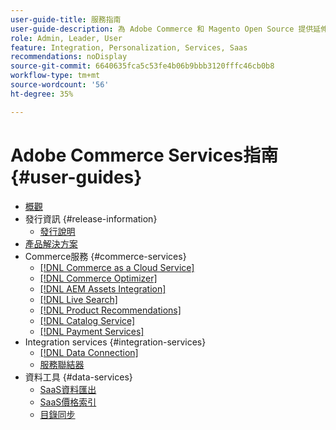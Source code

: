 ```yaml
---
user-guide-title: 服務指南
user-guide-description: 為 Adobe Commerce 和 Magento Open Source 提供延伸功能託管服務的文件和資源。
role: Admin, Leader, User
feature: Integration, Personalization, Services, Saas
recommendations: noDisplay
source-git-commit: 6640635fca5c53fe4b06b9bbb3120fffc46cb0b8
workflow-type: tm+mt
source-wordcount: '56'
ht-degree: 35%

---
```


# Adobe Commerce Services指南 {#user-guides}

- [概觀](home.md)
- 發行資訊 {#release-information}
   - [發行說明](/help/landing/release-notes-all.md)
- [產品解決方案](product-solutions.md)
- Commerce服務 {#commerce-services}
   - [[!DNL Commerce as a Cloud Service]](https://experienceleague.adobe.com/zh-hant/docs/commerce/cloud-service/overview)
   - [[!DNL Commerce Optimizer]](https://experienceleague.adobe.com/zh-hant/docs/commerce/optimizer/overview)
   - [[!DNL AEM Assets Integration]](https://experienceleague.adobe.com/zh-hant/docs/commerce/aem-assets-integration/overview)
   - [[!DNL Live Search]](https://experienceleague.adobe.com/docs/commerce/live-search/overview.html?lang=zh-Hant)
   - [[!DNL Product Recommendations]](https://experienceleague.adobe.com/docs/commerce/product-recommendations/guide-overview.html?lang=zh-Hant)
   - [[!DNL Catalog Service]](https://experienceleague.adobe.com/docs/commerce/catalog-service/guide-overview.html?lang=zh-Hant)
   - [[!DNL Payment Services]](https://experienceleague.adobe.com/docs/commerce/payment-services/guide-overview.html?lang=zh-Hant)
- Integration services {#integration-services}
   - [[!DNL Data Connection]](https://experienceleague.adobe.com/docs/commerce/data-connection/overview.html?lang=zh-Hant)
   - [服務聯結器](/help/landing/saas.md)
- 資料工具 {#data-services}
   - [SaaS資料匯出](https://experienceleague.adobe.com/docs/commerce/saas-data-export/overview.html?lang=zh-Hant)
   - [SaaS價格索引](https://experienceleague.adobe.com/docs/commerce/price-indexer/price-indexing.html?lang=zh-Hant)
   - [目錄同步](/help/landing/catalog-sync.md)
